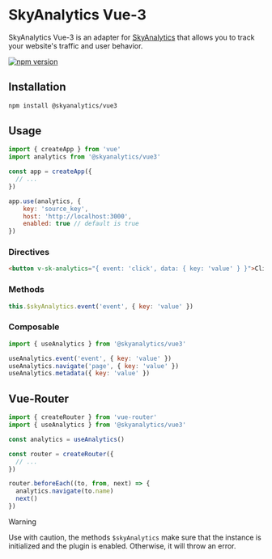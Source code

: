 # SkyAnalytics Vue-3
SkyAnalytics Vue-3 is an adapter for [SkyAnalytics](https://github.com/carum98/skyanalytics) that allows you to track your website's traffic and user behavior.

[![npm version](https://badge.fury.io/js/@skyanalytics%2Fvue3.svg)](https://badge.fury.io/js/@skyanalytics%2Fvue3)

## Installation
```bash
npm install @skyanalytics/vue3
```

## Usage
```javascript
import { createApp } from 'vue'
import analytics from '@skyanalytics/vue3'

const app = createApp({
  // ...
})

app.use(analytics, {
    key: 'source_key',
    host: 'http://localhost:3000',
	enabled: true // default is true
})
```

### Directives
```html
<button v-sk-analytics="{ event: 'click', data: { key: 'value' } }">Click me</button>
```

### Methods
```javascript
this.$skyAnalytics.event('event', { key: 'value' })
```

### Composable
```javascript
import { useAnalytics } from '@skyanalytics/vue3'

useAnalytics.event('event', { key: 'value' })
useAnalytics.navigate('page', { key: 'value' })
useAnalytics.metadata({ key: 'value' })
```

## Vue-Router
```javascript
import { createRouter } from 'vue-router'
import { useAnalytics } from '@skyanalytics/vue3'

const analytics = useAnalytics()

const router = createRouter({
  // ...
})

router.beforeEach((to, from, next) => {
  analytics.navigate(to.name)
  next()
})
```

> [!WARNING]  
> Use with caution, the methods `$skyAnalytics` make sure that the instance is initialized and the plugin is enabled. Otherwise, it will throw an error.